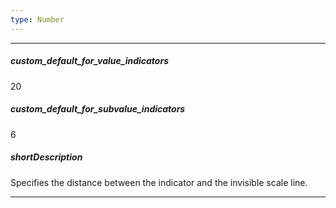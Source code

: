 ```yaml
---
type: Number
---
```

---
##### custom_default_for_value_indicators
20

##### custom_default_for_subvalue_indicators
6

##### shortDescription
Specifies the distance between the indicator and the invisible scale line.

---
